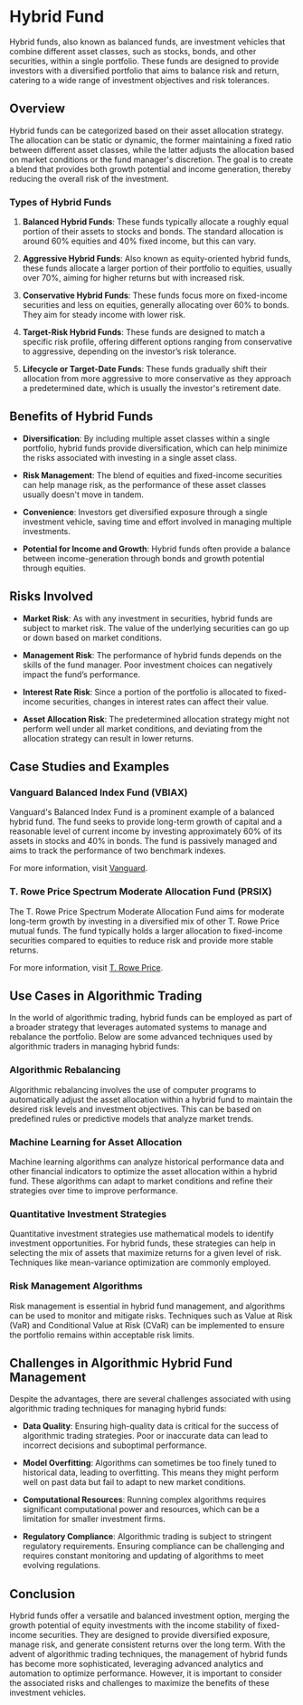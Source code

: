 # Hybrid Fund

Hybrid funds, also known as balanced funds, are investment vehicles that combine different asset classes, such as stocks, bonds, and other securities, within a single portfolio. These funds are designed to provide investors with a diversified portfolio that aims to balance risk and return, catering to a wide range of investment objectives and risk tolerances.

## Overview

Hybrid funds can be categorized based on their asset allocation strategy. The allocation can be static or dynamic, the former maintaining a fixed ratio between different asset classes, while the latter adjusts the allocation based on market conditions or the fund manager's discretion. The goal is to create a blend that provides both growth potential and income generation, thereby reducing the overall risk of the investment.

### Types of Hybrid Funds

1. **Balanced Hybrid Funds**: These funds typically allocate a roughly equal portion of their assets to stocks and bonds. The standard allocation is around 60% equities and 40% fixed income, but this can vary.
   
2. **Aggressive Hybrid Funds**: Also known as equity-oriented hybrid funds, these funds allocate a larger portion of their portfolio to equities, usually over 70%, aiming for higher returns but with increased risk.

3. **Conservative Hybrid Funds**: These funds focus more on fixed-income securities and less on equities, generally allocating over 60% to bonds. They aim for steady income with lower risk.
   
4. **Target-Risk Hybrid Funds**: These funds are designed to match a specific risk profile, offering different options ranging from conservative to aggressive, depending on the investor’s risk tolerance.

5. **Lifecycle or Target-Date Funds**: These funds gradually shift their allocation from more aggressive to more conservative as they approach a predetermined date, which is usually the investor's retirement date.

## Benefits of Hybrid Funds

- **Diversification**: By including multiple asset classes within a single portfolio, hybrid funds provide diversification, which can help minimize the risks associated with investing in a single asset class.
  
- **Risk Management**: The blend of equities and fixed-income securities can help manage risk, as the performance of these asset classes usually doesn't move in tandem.
  
- **Convenience**: Investors get diversified exposure through a single investment vehicle, saving time and effort involved in managing multiple investments.

- **Potential for Income and Growth**: Hybrid funds often provide a balance between income-generation through bonds and growth potential through equities.

## Risks Involved

- **Market Risk**: As with any investment in securities, hybrid funds are subject to market risk. The value of the underlying securities can go up or down based on market conditions.
  
- **Management Risk**: The performance of hybrid funds depends on the skills of the fund manager. Poor investment choices can negatively impact the fund’s performance.

- **Interest Rate Risk**: Since a portion of the portfolio is allocated to fixed-income securities, changes in interest rates can affect their value.

- **Asset Allocation Risk**: The predetermined allocation strategy might not perform well under all market conditions, and deviating from the allocation strategy can result in lower returns.

## Case Studies and Examples

### Vanguard Balanced Index Fund (VBIAX)

Vanguard's Balanced Index Fund is a prominent example of a balanced hybrid fund. The fund seeks to provide long-term growth of capital and a reasonable level of current income by investing approximately 60% of its assets in stocks and 40% in bonds. The fund is passively managed and aims to track the performance of two benchmark indexes.

For more information, visit [Vanguard](https://investor.vanguard.com/mutual-funds/profile/VBIAX).

### T. Rowe Price Spectrum Moderate Allocation Fund (PRSIX)

The T. Rowe Price Spectrum Moderate Allocation Fund aims for moderate long-term growth by investing in a diversified mix of other T. Rowe Price mutual funds. The fund typically holds a larger allocation to fixed-income securities compared to equities to reduce risk and provide more stable returns.

For more information, visit [T. Rowe Price](https://www.troweprice.com/personal-investing/tools/fund-research/PRSIX).

## Use Cases in Algorithmic Trading

In the world of algorithmic trading, hybrid funds can be employed as part of a broader strategy that leverages automated systems to manage and rebalance the portfolio. Below are some advanced techniques used by algorithmic traders in managing hybrid funds:

### Algorithmic Rebalancing

Algorithmic rebalancing involves the use of computer programs to automatically adjust the asset allocation within a hybrid fund to maintain the desired risk levels and investment objectives. This can be based on predefined rules or predictive models that analyze market trends.

### Machine Learning for Asset Allocation

Machine learning algorithms can analyze historical performance data and other financial indicators to optimize the asset allocation within a hybrid fund. These algorithms can adapt to market conditions and refine their strategies over time to improve performance.

### Quantitative Investment Strategies

Quantitative investment strategies use mathematical models to identify investment opportunities. For hybrid funds, these strategies can help in selecting the mix of assets that maximize returns for a given level of risk. Techniques like mean-variance optimization are commonly employed.

### Risk Management Algorithms

Risk management is essential in hybrid fund management, and algorithms can be used to monitor and mitigate risks. Techniques such as Value at Risk (VaR) and Conditional Value at Risk (CVaR) can be implemented to ensure the portfolio remains within acceptable risk limits.

## Challenges in Algorithmic Hybrid Fund Management

Despite the advantages, there are several challenges associated with using algorithmic trading techniques for managing hybrid funds:

- **Data Quality**: Ensuring high-quality data is critical for the success of algorithmic trading strategies. Poor or inaccurate data can lead to incorrect decisions and suboptimal performance.

- **Model Overfitting**: Algorithms can sometimes be too finely tuned to historical data, leading to overfitting. This means they might perform well on past data but fail to adapt to new market conditions.

- **Computational Resources**: Running complex algorithms requires significant computational power and resources, which can be a limitation for smaller investment firms.

- **Regulatory Compliance**: Algorithmic trading is subject to stringent regulatory requirements. Ensuring compliance can be challenging and requires constant monitoring and updating of algorithms to meet evolving regulations.

## Conclusion

Hybrid funds offer a versatile and balanced investment option, merging the growth potential of equity investments with the income stability of fixed-income securities. They are designed to provide diversified exposure, manage risk, and generate consistent returns over the long term. With the advent of algorithmic trading techniques, the management of hybrid funds has become more sophisticated, leveraging advanced analytics and automation to optimize performance. However, it is important to consider the associated risks and challenges to maximize the benefits of these investment vehicles.